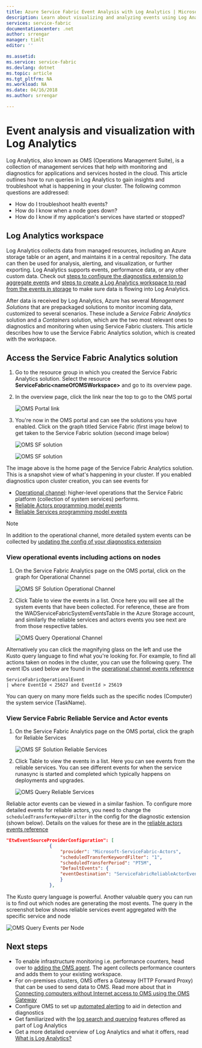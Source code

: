 ```yaml
---
title: Azure Service Fabric Event Analysis with Log Analytics | Microsoft Docs
description: Learn about visualizing and analyzing events using Log Analytics for monitoring and diagnostics of Azure Service Fabric clusters.
services: service-fabric
documentationcenter: .net
author: srrengar
manager: timlt
editor: ''

ms.assetid:
ms.service: service-fabric
ms.devlang: dotnet
ms.topic: article
ms.tgt_pltfrm: NA
ms.workload: NA
ms.date: 04/16/2018
ms.author: srrengar

---
```


# Event analysis and visualization with Log Analytics

Log Analytics, also known as OMS (Operations Management Suite), is a collection of management services that help with monitoring and diagnostics for applications and services hosted in the cloud. This article outlines how to run queries in Log Analytics to gain insights and troubleshoot what is happening in your cluster. The following common questions are addressed:

* How do I troubleshoot health events?
* How do I know when a node goes down?
* How do I know if my application's services have started or stopped?

## Log Analytics workspace

Log Analytics collects data from managed resources, including an Azure storage table or an agent, and maintains it in a central repository. The data can then be used for analysis, alerting, and visualization, or further exporting. Log Analytics supports events, performance data, or any other custom data. Check out [steps to configure the diagnostics extension to aggregate events](service-fabric-diagnostics-event-aggregation-wad.md) and [steps to create a Log Analytics workspace to read from the events in storage](service-fabric-diagnostics-oms-setup.md) to make sure data is flowing into Log Analytics.

After data is received by Log Analytics, Azure has several *Management Solutions* that are prepackaged solutions to monitor incoming data, customized to several scenarios. These include a *Service Fabric Analytics* solution and a *Containers* solution, which are the two most relevant ones to diagnostics and monitoring when using Service Fabric clusters. This article describes how to use the Service Fabric Analytics solution, which is created with the workspace.

## Access the Service Fabric Analytics solution

1. Go to the resource group in which you created the Service Fabric Analytics solution. Select the resource **ServiceFabric\<nameOfOMSWorkspace\>** and go to its overview page.

2. In the overview page, click the link near the top to go to the OMS portal

    ![OMS Portal link](media/service-fabric-diagnostics-event-analysis-oms/oms-portal-link.png)

3. You're now in the OMS portal and can see the solutions you have enabled. Click on the graph titled Service Fabric (first image below) to get taken to the Service Fabric solution (second image below)

    ![OMS SF solution](media/service-fabric-diagnostics-event-analysis-oms/oms-workspace-all-solutions.png)

    ![OMS SF solution](media/service-fabric-diagnostics-event-analysis-oms/service-fabric-analytics-new.png)

The image above is the home page of the Service Fabric Analytics solution. This is a snapshot view of what's happening in your cluster. If you enabled diagnostics upon cluster creation, you can see events for 

* [Operational channel](service-fabric-diagnostics-event-generation-operational.md): higher-level operations that the Service Fabric platform (collection of system services) performs.
* [Reliable Actors programming model events](service-fabric-reliable-actors-diagnostics.md)
* [Reliable Services programming model events](service-fabric-reliable-services-diagnostics.md)

>[!NOTE]
>In addition to the operational channel, more detailed system events can be collected by [updating the config of your diagnostics extension](service-fabric-diagnostics-event-aggregation-wad.md#log-collection-configurations)

### View operational events including actions on nodes

1. On the Service Fabric Analytics page on the OMS portal, click on the graph for Operational Channel

    ![OMS SF Solution Operational Channel](media/service-fabric-diagnostics-event-analysis-oms/service-fabric-analytics-new-operational.png)

2. Click Table to view the events in a list. 
Once here you will see all the system events that have been collected. For reference, these are from the WADServiceFabricSystemEventsTable in the Azure Storage account, and similarly the reliable services and actors events you see next are from those respective tables.
    
    ![OMS Query Operational Channel](media/service-fabric-diagnostics-event-analysis-oms/oms-query-operational-channel.png)

Alternatively you can click the magnifying glass on the left and use the Kusto query language to find what you're looking for. For example, to find all actions taken on nodes in the cluster, you can use the following query. The event IDs used below are found in the [operational channel events reference](service-fabric-diagnostics-event-generation-operational.md)

```kusto
ServiceFabricOperationalEvent
| where EventId < 25627 and EventId > 25619 
```

You can query on many more fields such as the specific nodes (Computer) the system service (TaskName).

### View Service Fabric Reliable Service and Actor events

1. On the Service Fabric Analytics page on the OMS portal, click the graph for Reliable Services

    ![OMS SF Solution Reliable Services](media/service-fabric-diagnostics-event-analysis-oms/service-fabric-analytics-reliable-services.png)

2. Click Table to view the events in a list. Here you can see events from the reliable services. You can see different events for when the service runasync is started and completed which typically happens on deployments and upgrades. 

    ![OMS Query Reliable Services](media/service-fabric-diagnostics-event-analysis-oms/oms-query-reliable-services.png)

Reliable actor events can be viewed in a similar fashion. To configure more detailed events for reliable actors, you need to change the `scheduledTransferKeywordFilter` in the config for the diagnostic extension (shown below). Details on the values for these are in the [reliable actors events reference](service-fabric-reliable-actors-diagnostics.md#keywords)

```json
"EtwEventSourceProviderConfiguration": [
                {
                    "provider": "Microsoft-ServiceFabric-Actors",
                    "scheduledTransferKeywordFilter": "1",
                    "scheduledTransferPeriod": "PT5M",
                    "DefaultEvents": {
                    "eventDestination": "ServiceFabricReliableActorEventTable"
                    }
                },
```

The Kusto query language is powerful. Another valuable query you can run is to find out which nodes are generating the most events. The query in the screenshot below shows reliable services event aggregated with the specific service and node

![OMS Query Events per Node](media/service-fabric-diagnostics-event-analysis-oms/oms-query-events-per-node.png)

## Next steps

* To enable infrastructure monitoring i.e. performance counters, head over to [adding the OMS agent](service-fabric-diagnostics-oms-agent.md). The agent collects performance counters and adds them to your existing workspace.
* For on-premises clusters, OMS offers a Gateway (HTTP Forward Proxy) that can be used to send data to OMS. Read more about that in [Connecting computers without Internet access to OMS using the OMS Gateway](../log-analytics/log-analytics-oms-gateway.md)
* Configure OMS to set up [automated alerting](../log-analytics/log-analytics-alerts.md) to aid in detection and diagnostics
* Get familiarized with the [log search and querying](../log-analytics/log-analytics-log-searches.md) features offered as part of Log Analytics
* Get a more detailed overview of Log Analytics and what it offers, read [What is Log Analytics?](../operations-management-suite/operations-management-suite-overview.md)
